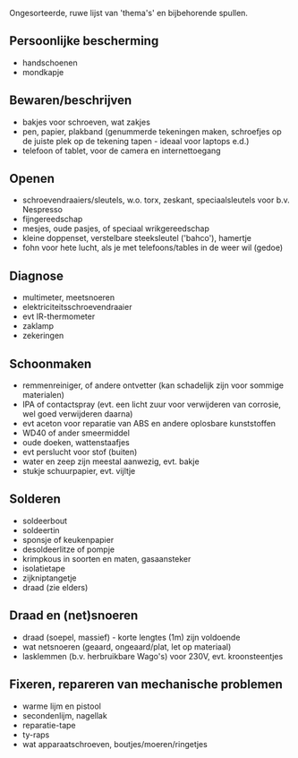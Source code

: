 Ongesorteerde, ruwe lijst van 'thema's' en bijbehorende spullen. 

## Persoonlijke bescherming
* handschoenen
* mondkapje

## Bewaren/beschrijven
* bakjes voor schroeven, wat zakjes
* pen, papier, plakband (genummerde tekeningen maken, schroefjes op de juiste plek op de tekening tapen - ideaal voor laptops e.d.)
* telefoon of tablet, voor de camera en internettoegang

## Openen
* schroevendraaiers/sleutels, w.o. torx, zeskant, speciaalsleutels voor b.v. Nespresso
* fijngereedschap
* mesjes, oude pasjes, of speciaal wrikgereedschap
* kleine doppenset, verstelbare steeksleutel ('bahco'), hamertje
* fohn voor hete lucht, als je met telefoons/tables in de weer wil (gedoe)

## Diagnose
* multimeter, meetsnoeren
* elektriciteitsschroevendraaier
* evt IR-thermometer
* zaklamp
* zekeringen

## Schoonmaken
* remmenreiniger, of andere ontvetter (kan schadelijk zijn voor sommige materialen)
* IPA of contactspray (evt. een licht zuur voor verwijderen van corrosie, wel goed verwijderen daarna)
* evt aceton voor reparatie van ABS en andere oplosbare kunststoffen
* WD40 of ander smeermiddel
* oude doeken, wattenstaafjes
* evt perslucht voor stof (buiten)
* water en zeep zijn meestal aanwezig, evt. bakje
* stukje schuurpapier, evt. vijltje

## Solderen
* soldeerbout
* soldeertin
* sponsje of keukenpapier
* desoldeerlitze of pompje
* krimpkous in soorten en maten, gasaansteker
* isolatietape
* zijkniptangetje
* draad (zie elders)

## Draad en (net)snoeren
* draad (soepel, massief) - korte lengtes (1m) zijn voldoende
* wat netsnoeren (geaard, ongeaard/plat, let op materiaal)
* lasklemmen (b.v. herbruikbare Wago's) voor 230V, evt. kroonsteentjes

## Fixeren, repareren van mechanische problemen
* warme lijm en pistool
* secondenlijm, nagellak
* reparatie-tape
* ty-raps
* wat apparaatschroeven, boutjes/moeren/ringetjes



 
